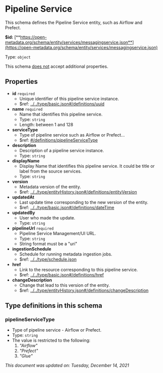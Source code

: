 # Pipeline Service

This schema defines the Pipeline Service entity, such as Airflow and Prefect.

**$id:** [**https://open-metadata.org/schema/entity/services/messagingservice.json**](https://open-metadata.org/schema/entity/services/messagingservice.json)

Type: `object`

This schema <u>does not</u> accept additional properties.

## Properties
- **id** `required`
  - Unique identifier of this pipeline service instance.
  - $ref: [../../type/basic.json#/definitions/uuid](../types/basic.md#uuid)
- **name** `required`
  - Name that identifies this pipeline service.
  - Type: `string`
  - Length: between 1 and 128
- **serviceType**
  - Type of pipeline service such as Airflow or Prefect...
  - $ref: [#/definitions/pipelineServiceType](#pipelineservicetype)
- **description**
  - Description of a pipeline service instance.
  - Type: `string`
- **displayName**
  - Display Name that identifies this pipeline service. It could be title or label from the source services.
  - Type: `string`
- **version**
  - Metadata version of the entity.
  - $ref: [../../type/entityHistory.json#/definitions/entityVersion](../types/entityhistory.md#entityversion)
- **updatedAt**
  - Last update time corresponding to the new version of the entity.
  - $ref: [../../type/basic.json#/definitions/dateTime](../types/basic.md#datetime)
- **updatedBy**
  - User who made the update.
  - Type: `string`
- **pipelineUrl** `required`
  - Pipeline Service Management/UI URL.
  - Type: `string`
  - String format must be a "uri"
- **ingestionSchedule**
  - Schedule for running metadata ingestion jobs.
  - $ref: [../../type/schedule.json](../types/schedule.md)
- **href**
  - Link to the resource corresponding to this pipeline service.
  - $ref: [../../type/basic.json#/definitions/href](../types/basic.md#href)
- **changeDescription**
  - Change that lead to this version of the entity.
  - $ref: [../../type/entityHistory.json#/definitions/changeDescription](../types/entityhistory.md#changedescription)


## Type definitions in this schema

### pipelineServiceType

- Type of pipeline service - Airflow or Prefect.
- Type: `string`
- The value is restricted to the following: 
  1. _"Airflow"_
  2. _"Prefect"_
  3. _"Glue"_

_This document was updated on: Tuesday, December 14, 2021_